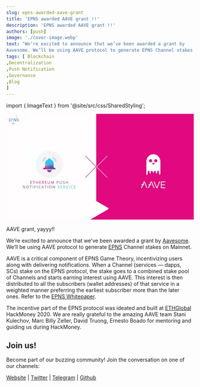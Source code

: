 ```yaml
---
slug: epns-awarded-aave-grant
title: 'EPNS awarded AAVE grant !!'
description: 'EPNS awarded AAVE grant !!'
authors: [push]
image: './cover-image.webp'
text: "We’re excited to announce that we’ve been awarded a grant by 
Aavesome. We’ll be using AAVE protocol to generate EPNS Channel stakes on Mainnet."
tags: [ Blockchain
,Decentralization
,Push Notification
,Governance
,Blog
]
---
```

import { ImageText } from '@site/src/css/SharedStyling';

![Cover Image of EPNS awarded AAVE grant !!](./cover-image.webp)

<!--truncate-->

AAVE grant, yayyy!!

We’re excited to announce that we’ve been awarded a grant by [Aavesome](https://medium.com/u/13bfa9f22920?source=post_page-----cc618dd48915--------------------------------). We’ll be using AAVE protocol to generate [EPNS](https://epns.io/) Channel stakes on Mainnet.

AAVE is a critical component of EPNS Game Theory, incentivizing users along with delivering notifications. When a Channel (services — dapps, SCs) stake on the EPNS protocol, the stake goes to a combined stake pool of Channels and starts earning interest using AAVE. This interest is then distributed to all the subscribers (wallet addresses)  of that service in a weighted manner preferring the earliest subscriber more than the later ones. Refer to the [EPNS Whitepaper](https://whitepaper.epns.io/).

The incentive part of the EPNS protocol was ideated and built at [ETHGlobal](https://medium.com/u/3d1733b8e86a?source=post_page-----cc618dd48915--------------------------------) HackMoney 2020. We are really grateful to the amazing AAVE team Stani Kulechov, Marc Billy Zeller, David Truong, Ernesto Boado for mentoring and guiding us during HackMoney.

Join us!
--------

Become part of our buzzing community! Join the conversation on one of our channels:

[Website](https://epns.io/) | [Twitter](https://twitter.com/epnsproject) | [Telegram](https://t.me/epnsproject) | [Github](https://github.com/ethereum-push-notification-service)